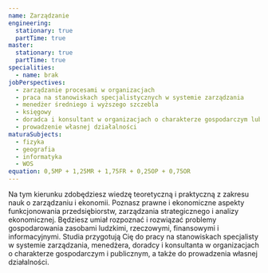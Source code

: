 ```yaml
---
name: Zarządzanie
engineering:
  stationary: true
  partTime: true
master:
  stationary: true
  partTime: true
specialities:
  - name: brak
jobPerspectives:
  - zarządzanie procesami w organizacjach
  - praca na stanowiskach specjalistycznych w systemie zarządzania
  - menedżer średniego i wyższego szczebla
  - księgowy
  - doradca i konsultant w organizacjach o charakterze gospodarczym lub publicznym
  - prowadzenie własnej działalności
maturaSubjects:
  - fizyka
  - geografia
  - informatyka
  - WOS
equation: 0,5MP + 1,25MR + 1,75FR + 0,25OP + 0,75OR
---
```

Na tym kierunku zdobędziesz wiedzę teoretyczną i praktyczną z zakresu nauk o zarządzaniu i ekonomii. Poznasz prawne i ekonomiczne aspekty funkcjonowania przedsiębiorstw, zarządzania strategicznego i analizy ekonomicznej. Będziesz umiał rozpoznać i rozwiązać problemy gospodarowania zasobami ludzkimi, rzeczowymi, finansowymi i informacyjnymi. Studia przygotują Cię do pracy na stanowiskach specjalisty w systemie zarządzania, menedżera, doradcy i konsultanta w organizacjach o charakterze gospodarczym i publicznym, a także do prowadzenia własnej działalności.